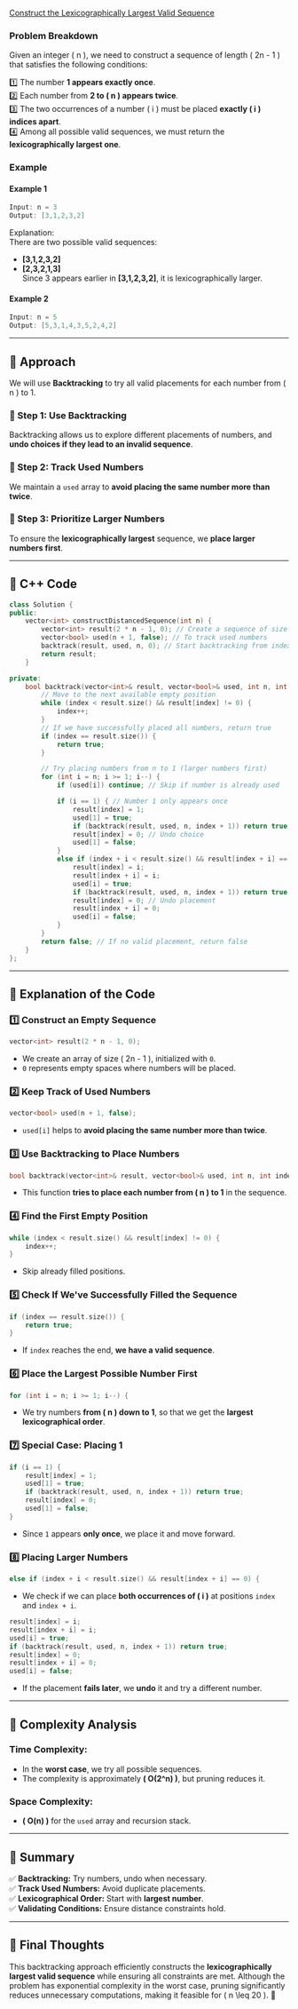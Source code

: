 [Construct the Lexicographically Largest Valid Sequence](https://leetcode.com/problems/construct-the-lexicographically-largest-valid-sequence/description/)

### **Problem Breakdown**  
Given an integer \( n \), we need to construct a sequence of length \( 2n - 1 \) that satisfies the following conditions:  

1️⃣ The number **1 appears exactly once**.  
2️⃣ Each number from **2 to \( n \) appears twice**.  
3️⃣ The two occurrences of a number \( i \) must be placed **exactly \( i \) indices apart**.  
4️⃣ Among all possible valid sequences, we must return the **lexicographically largest one**.  

### **Example**
#### **Example 1**  
```cpp
Input: n = 3
Output: [3,1,2,3,2]
```
Explanation:  
There are two possible valid sequences:  
- **[3,1,2,3,2]**  
- **[2,3,2,1,3]**  
Since 3 appears earlier in **[3,1,2,3,2]**, it is lexicographically larger.

#### **Example 2**  
```cpp
Input: n = 5
Output: [5,3,1,4,3,5,2,4,2]
```

---

## **📝 Approach**
We will use **Backtracking** to try all valid placements for each number from \( n \) to 1.

### **🔹 Step 1: Use Backtracking**
Backtracking allows us to explore different placements of numbers, and **undo choices if they lead to an invalid sequence**.  

### **🔹 Step 2: Track Used Numbers**
We maintain a `used` array to **avoid placing the same number more than twice**.

### **🔹 Step 3: Prioritize Larger Numbers**
To ensure the **lexicographically largest** sequence, we **place larger numbers first**.

---

## **📌 C++ Code**
```cpp
class Solution {
public:
    vector<int> constructDistancedSequence(int n) {
        vector<int> result(2 * n - 1, 0); // Create a sequence of size (2n-1) initialized with 0s
        vector<bool> used(n + 1, false); // To track used numbers
        backtrack(result, used, n, 0); // Start backtracking from index 0
        return result;
    }

private:
    bool backtrack(vector<int>& result, vector<bool>& used, int n, int index) {
        // Move to the next available empty position
        while (index < result.size() && result[index] != 0) {
            index++;
        }
        // If we have successfully placed all numbers, return true
        if (index == result.size()) {
            return true;
        }

        // Try placing numbers from n to 1 (larger numbers first)
        for (int i = n; i >= 1; i--) {
            if (used[i]) continue; // Skip if number is already used

            if (i == 1) { // Number 1 only appears once
                result[index] = 1;
                used[1] = true;
                if (backtrack(result, used, n, index + 1)) return true; // Continue recursion
                result[index] = 0; // Undo choice
                used[1] = false;
            } 
            else if (index + i < result.size() && result[index + i] == 0) { // Check if we can place i at index and index + i
                result[index] = i;
                result[index + i] = i;
                used[i] = true;
                if (backtrack(result, used, n, index + 1)) return true;
                result[index] = 0; // Undo placement
                result[index + i] = 0;
                used[i] = false;
            }
        }
        return false; // If no valid placement, return false
    }
};
```

---

## **📌 Explanation of the Code**
### **1️⃣ Construct an Empty Sequence**
```cpp
vector<int> result(2 * n - 1, 0);
```
- We create an array of size \( 2n - 1 \), initialized with `0`.  
- `0` represents empty spaces where numbers will be placed.

### **2️⃣ Keep Track of Used Numbers**
```cpp
vector<bool> used(n + 1, false);
```
- `used[i]` helps to **avoid placing the same number more than twice**.

### **3️⃣ Use Backtracking to Place Numbers**
```cpp
bool backtrack(vector<int>& result, vector<bool>& used, int n, int index)
```
- This function **tries to place each number from \( n \) to 1** in the sequence.

### **4️⃣ Find the First Empty Position**
```cpp
while (index < result.size() && result[index] != 0) {
    index++;
}
```
- Skip already filled positions.

### **5️⃣ Check If We've Successfully Filled the Sequence**
```cpp
if (index == result.size()) {
    return true;
}
```
- If `index` reaches the end, **we have a valid sequence**.

### **6️⃣ Place the Largest Possible Number First**
```cpp
for (int i = n; i >= 1; i--) {
```
- We try numbers **from \( n \) down to 1**, so that we get the **largest lexicographical order**.

### **7️⃣ Special Case: Placing 1**
```cpp
if (i == 1) {
    result[index] = 1;
    used[1] = true;
    if (backtrack(result, used, n, index + 1)) return true;
    result[index] = 0;
    used[1] = false;
}
```
- Since `1` appears **only once**, we place it and move forward.

### **8️⃣ Placing Larger Numbers**
```cpp
else if (index + i < result.size() && result[index + i] == 0) {
```
- We check if we can place **both occurrences of \( i \)** at positions `index` and `index + i`.

```cpp
result[index] = i;
result[index + i] = i;
used[i] = true;
if (backtrack(result, used, n, index + 1)) return true;
result[index] = 0;
result[index + i] = 0;
used[i] = false;
```
- If the placement **fails later**, we **undo** it and try a different number.

---

## **🔎 Complexity Analysis**
### **Time Complexity:**  
- In the **worst case**, we try all possible sequences.
- The complexity is approximately **\( O(2^n) \)**, but pruning reduces it.

### **Space Complexity:**  
- **\( O(n) \)** for the `used` array and recursion stack.

---

## **🔹 Summary**
✅ **Backtracking:** Try numbers, undo when necessary.  
✅ **Track Used Numbers:** Avoid duplicate placements.  
✅ **Lexicographical Order:** Start with **largest number**.  
✅ **Validating Conditions:** Ensure distance constraints hold.  

---

## **🚀 Final Thoughts**
This backtracking approach efficiently constructs the **lexicographically largest valid sequence** while ensuring all constraints are met. Although the problem has exponential complexity in the worst case, pruning significantly reduces unnecessary computations, making it feasible for \( n \leq 20 \). 🚀